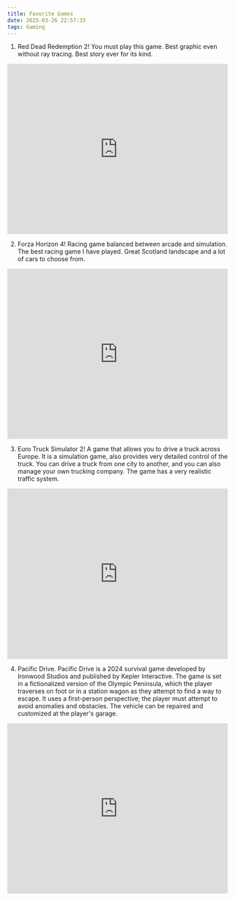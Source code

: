 ```yaml
---
title: Favorite Games
date: 2025-03-26 22:57:33
tags: Gaming
---
```


1. Red Dead Redemption 2! You must play this game. Best graphic even without ray tracing. Best story ever for its kind. 

<iframe src="https://steamdb.info/embed/?appid=1174180" height="389" style="border:0;overflow:hidden;width:100%" loading="lazy"></iframe>

2. Forza Horizon 4! Racing game balanced between arcade and simulation. The best racing game I have played. Great Scotland landscape and a lot of cars to choose from. 

<iframe src="https://steamdb.info/embed/?appid=1293830" height="389" style="border:0;overflow:hidden;width:100%" loading="lazy"></iframe>

3. Euro Truck Simulator 2! A game that allows you to drive a truck across Europe. It is a simulation game, also provides very detailed control of the truck. You can drive a truck from one city to another, and you can also manage your own trucking company. The game has a very realistic traffic system.

<iframe src="https://steamdb.info/embed/?appid=227300" height="389" style="border:0;overflow:hidden;width:100%" loading="lazy"></iframe>

4. Pacific Drive. Pacific Drive is a 2024 survival game developed by Ironwood Studios and published by Kepler Interactive. The game is set in a fictionalized version of the Olympic Peninsula, which the player traverses on foot or in a station wagon as they attempt to find a way to escape. It uses a first-person perspective; the player must attempt to avoid anomalies and obstacles. The vehicle can be repaired and customized at the player's garage.

<iframe src="https://steamdb.info/embed/?appid=1458140" height="389" style="border:0;overflow:hidden;width:100%" loading="lazy"></iframe>